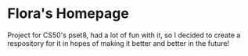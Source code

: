 # Flora's Homepage

Project for CS50's pset8, had a lot of fun with it, so I decided to create a respository for it in hopes of making it better and better in the future! 
